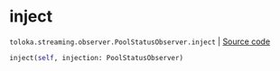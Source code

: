 # inject
`toloka.streaming.observer.PoolStatusObserver.inject` | [Source code](https://github.com/Toloka/toloka-kit/blob/v1.2.1/src/streaming/observer.py#L198)

```python
inject(self, injection: PoolStatusObserver)
```

